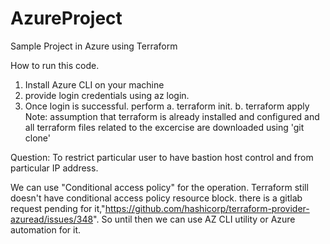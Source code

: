 # AzureProject
Sample Project in Azure using Terraform

How to run this code. 

1. Install Azure CLI on your machine
2. provide login credentials using az login. 
3. Once login is successful. perform 
    a. terraform init. 
    b. terraform apply
    Note: assumption that terraform is already installed and configured and all terraform files related to the excercise are downloaded using 'git clone'

Question: To restrict particular user to have bastion host control and from particular IP address. 

We can use "Conditional access policy" for the operation. Terraform still doesn't have conditional access policy resource block. there is a gitlab request pending for it,"https://github.com/hashicorp/terraform-provider-azuread/issues/348". So until then we can use AZ CLI utility or Azure automation for it. 